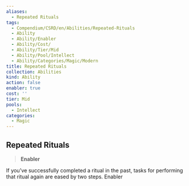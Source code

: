 ```yaml
---
aliases:
  - Repeated Rituals
tags:
  - Compendium/CSRD/en/Abilities/Repeated-Rituals
  - Ability
  - Ability/Enabler
  - Ability/Cost/
  - Ability/Tier/Mid
  - Ability/Pool/Intellect
  - Ability/Categories/Magic/Modern
title: Repeated Rituals
collection: Abilities
kind: Ability
action: false
enabler: true
cost: ''
tier: Mid
pools:
  - Intellect
categories:
  - Magic
---
```

## Repeated Rituals  
>**Enabler**    
If you’ve successfully completed a ritual in the past, tasks for performing that ritual again are eased by two steps. Enabler  
  
  
  
  
  
